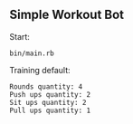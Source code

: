 ## Simple Workout Bot

Start:

```
bin/main.rb
```

Training default:

```
Rounds quantity: 4
Push ups quantity: 2
Sit ups quantity: 2
Pull ups quantity: 1
```
